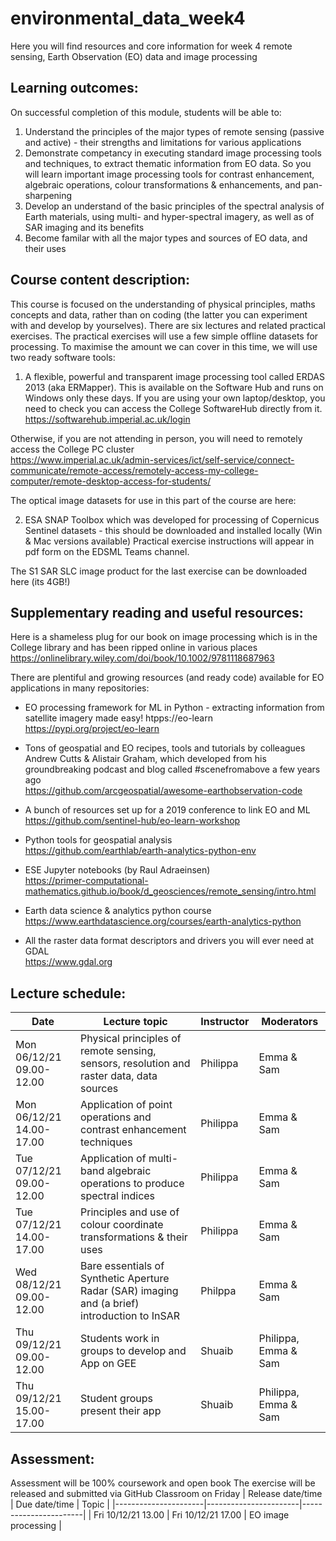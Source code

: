 # environmental_data_week4
Here you will find resources and core information for week 4 remote sensing, Earth Observation (EO) data and image processing

## Learning outcomes:

On successful completion of this module, students will be able to:
1. Understand the principles of the major types of remote sensing (passive and active) - their strengths and limitations for various applications
2. Demonstrate competancy in executing standard image processing tools and techniques, to extract thematic information from EO data. So you will learn important image processing tools for contrast enhancement, algebraic operations, colour transformations & enhancements, and pan-sharpening 
3. Develop an understand of the basic principles of the spectral analysis of Earth materials, using multi- and hyper-spectral imagery, as well as of SAR imaging and its benefits
4. Become familar with all the major types and sources of EO data, and their uses

## Course content description:
This course is focused on the understanding of physical principles, maths concepts and data, rather than on coding (the latter you can experiment with and develop by yourselves). There are six lectures and related practical exercises. The practical exercises will use a few simple offline datasets for processing. To maximise the amount we can cover in this time, we will use two ready software tools: 
1. A flexible, powerful and transparent image processing tool called ERDAS 2013 (aka ERMapper). This is available on the Software Hub and runs on Windows only these days. If you are using your own laptop/desktop, you need to check you can access the College SoftwareHub directly from it.           
https://softwarehub.imperial.ac.uk/login                                             

Otherwise, if you are not attending in person, you will need to remotely access the College PC cluster             
https://www.imperial.ac.uk/admin-services/ict/self-service/connect-communicate/remote-access/remotely-access-my-college-computer/remote-desktop-access-for-students/

The optical image datasets for use in this part of the course are here:      

2. ESA SNAP Toolbox which was developed for processing of Copernicus Sentinel datasets - this should be downloaded and installed locally (Win & Mac versions available) 
Practical exercise instructions will appear in pdf form on the EDSML Teams channel.

The S1 SAR SLC image product for the last exercise can be downloaded here (its 4GB!) 


## Supplementary reading and useful resources:

Here is a shameless plug for our book on image processing which is in the College library and has been ripped online in various places
https://onlinelibrary.wiley.com/doi/book/10.1002/9781118687963

There are plentiful and growing resources (and ready code) available for EO applications in many repositories:
* EO processing framework for ML in Python - extracting information from satellite imagery made easy!
htpps://eo-learn https://pypi.org/project/eo-learn 

* Tons of geospatial and EO recipes, tools and tutorials by colleagues Andrew Cutts & Alistair Graham, which developed from his groundbreaking podcast and blog called #scenefromabove a few years ago                
https://github.com/arcgeospatial/awesome-earthobservation-code 

* A bunch of resources set up for a 2019 conference to link EO and ML                       
https://github.com/sentinel-hub/eo-learn-workshop 

* Python tools for geospatial analysis              
https://github.com/earthlab/earth-analytics-python-env

* ESE Jupyter notebooks (by Raul Adraeinsen)                  
https://primer-computational-mathematics.github.io/book/d_geosciences/remote_sensing/intro.html

* Earth data science & analytics python course                   
https://www.earthdatascience.org/courses/earth-analytics-python

* All the raster data format descriptors and drivers you will ever need at GDAL                 
https://www.gdal.org 


## Lecture schedule:
| Date                      | Lecture topic    | Instructor   | Moderators    |
|---------------------------|------------------|--------------|---------------|
| Mon 06/12/21 09.00-12.00  | Physical principles of remote sensing, sensors, resolution and raster data, data sources    | Philippa      | Emma & Sam    |
| Mon 06/12/21 14.00-17.00  | Application of point operations and contrast enhancement techniques    | Philippa      | Emma & Sam    |
| Tue 07/12/21 09.00-12.00  | Application of multi-band algebraic operations to produce spectral indices    | Philippa      | Emma & Sam    |
| Tue 07/12/21 14.00-17.00  | Principles and use of colour coordinate transformations & their uses    | Philippa      | Emma & Sam    |
| Wed 08/12/21 09.00-12.00  | Bare essentials of Synthetic Aperture Radar (SAR) imaging and (a brief) introduction to InSAR    | Philppa      | Emma & Sam    |
| Thu 09/12/21 09.00-12.00  | Students work in groups to develop and App on GEE    | Shuaib      | Philippa, Emma & Sam    |
| Thu 09/12/21 15.00-17.00  | Student groups present their app    | Shuaib      | Philippa, Emma & Sam    |

## Assessment:

Assessment will be 100% coursework and open book
The exercise will be released and submitted via GitHub Classroom on Friday 
| Release date/time    | Due date/time         | Topic                 |
|----------------------|-----------------------|-----------------------|
| Fri 10/12/21 13.00   | Fri 10/12/21  17.00   | EO image processing   |
